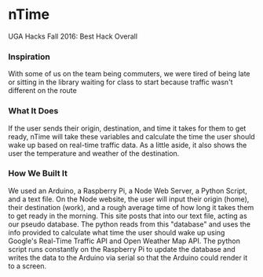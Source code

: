 # nTime
UGA Hacks Fall 2016: Best Hack Overall

### Inspiration

With some of us on the team being commuters, we were tired of being late or sitting in the library waiting for class to start because traffic wasn't different on the route

### What It Does

If the user sends their origin, destination, and time it takes for them to get ready, nTime will take these variables and calculate the time the user should wake up based on real-time traffic data. As a little aside, it also shows the user the temperature and weather of the destination. 

### How We Built It

We used an Arduino, a Raspberry Pi, a Node Web Server, a Python Script, and a text file. On the Node website, the user will input their origin (home), their destination (work), and a rough average time of how long it takes them to get ready in the morning. This site posts that into our text file, acting as our pseudo database. The python reads from this "database" and uses the info provided to calculate what time the user should wake up using Google's Real-Time Traffic API and Open Weather Map API. The python script runs constantly on the Raspberry Pi to update the database and writes the data to the Arduino via serial so that the Arduino could render it to a screen. 



